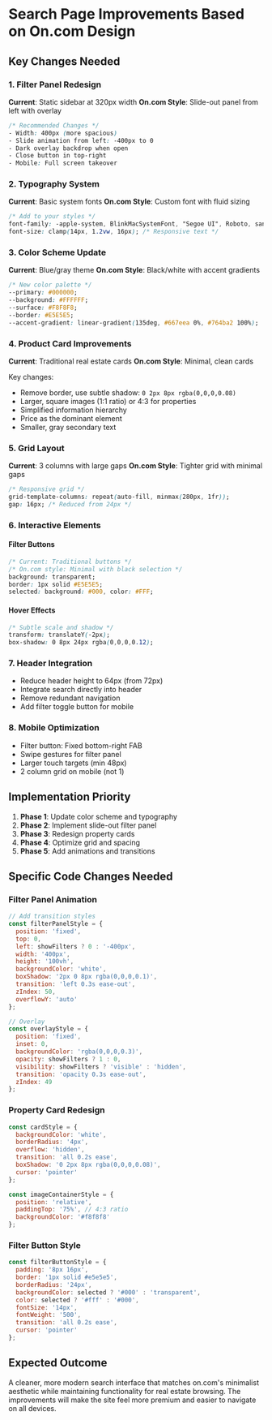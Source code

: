 # Search Page Improvements Based on On.com Design

## Key Changes Needed

### 1. **Filter Panel Redesign**
**Current**: Static sidebar at 320px width
**On.com Style**: Slide-out panel from left with overlay

```css
/* Recommended Changes */
- Width: 400px (more spacious)
- Slide animation from left: -400px to 0
- Dark overlay backdrop when open
- Close button in top-right
- Mobile: Full screen takeover
```

### 2. **Typography System**
**Current**: Basic system fonts
**On.com Style**: Custom font with fluid sizing

```css
/* Add to your styles */
font-family: -apple-system, BlinkMacSystemFont, "Segoe UI", Roboto, sans-serif;
font-size: clamp(14px, 1.2vw, 16px); /* Responsive text */
```

### 3. **Color Scheme Update**
**Current**: Blue/gray theme
**On.com Style**: Black/white with accent gradients

```css
/* New color palette */
--primary: #000000;
--background: #FFFFFF;
--surface: #F8F8F8;
--border: #E5E5E5;
--accent-gradient: linear-gradient(135deg, #667eea 0%, #764ba2 100%);
```

### 4. **Product Card Improvements**
**Current**: Traditional real estate cards
**On.com Style**: Minimal, clean cards

Key changes:
- Remove border, use subtle shadow: `0 2px 8px rgba(0,0,0,0.08)`
- Larger, square images (1:1 ratio) or 4:3 for properties
- Simplified information hierarchy
- Price as the dominant element
- Smaller, gray secondary text

### 5. **Grid Layout**
**Current**: 3 columns with large gaps
**On.com Style**: Tighter grid with minimal gaps

```css
/* Responsive grid */
grid-template-columns: repeat(auto-fill, minmax(280px, 1fr));
gap: 16px; /* Reduced from 24px */
```

### 6. **Interactive Elements**

#### Filter Buttons
```css
/* Current: Traditional buttons */
/* On.com style: Minimal with black selection */
background: transparent;
border: 1px solid #E5E5E5;
selected: background: #000, color: #FFF;
```

#### Hover Effects
```css
/* Subtle scale and shadow */
transform: translateY(-2px);
box-shadow: 0 8px 24px rgba(0,0,0,0.12);
```

### 7. **Header Integration**
- Reduce header height to 64px (from 72px)
- Integrate search directly into header
- Remove redundant navigation
- Add filter toggle button for mobile

### 8. **Mobile Optimization**
- Filter button: Fixed bottom-right FAB
- Swipe gestures for filter panel
- Larger touch targets (min 48px)
- 2 column grid on mobile (not 1)

## Implementation Priority

1. **Phase 1**: Update color scheme and typography
2. **Phase 2**: Implement slide-out filter panel
3. **Phase 3**: Redesign property cards
4. **Phase 4**: Optimize grid and spacing
5. **Phase 5**: Add animations and transitions

## Specific Code Changes Needed

### Filter Panel Animation
```javascript
// Add transition styles
const filterPanelStyle = {
  position: 'fixed',
  top: 0,
  left: showFilters ? 0 : '-400px',
  width: '400px',
  height: '100vh',
  backgroundColor: 'white',
  boxShadow: '2px 0 8px rgba(0,0,0,0.1)',
  transition: 'left 0.3s ease-out',
  zIndex: 50,
  overflowY: 'auto'
};

// Overlay
const overlayStyle = {
  position: 'fixed',
  inset: 0,
  backgroundColor: 'rgba(0,0,0,0.3)',
  opacity: showFilters ? 1 : 0,
  visibility: showFilters ? 'visible' : 'hidden',
  transition: 'opacity 0.3s ease-out',
  zIndex: 49
};
```

### Property Card Redesign
```javascript
const cardStyle = {
  backgroundColor: 'white',
  borderRadius: '4px',
  overflow: 'hidden',
  transition: 'all 0.2s ease',
  boxShadow: '0 2px 8px rgba(0,0,0,0.08)',
  cursor: 'pointer'
};

const imageContainerStyle = {
  position: 'relative',
  paddingTop: '75%', // 4:3 ratio
  backgroundColor: '#f8f8f8'
};
```

### Filter Button Style
```javascript
const filterButtonStyle = {
  padding: '8px 16px',
  border: '1px solid #e5e5e5',
  borderRadius: '24px',
  backgroundColor: selected ? '#000' : 'transparent',
  color: selected ? '#fff' : '#000',
  fontSize: '14px',
  fontWeight: '500',
  transition: 'all 0.2s ease',
  cursor: 'pointer'
};
```

## Expected Outcome
A cleaner, more modern search interface that matches on.com's minimalist aesthetic while maintaining functionality for real estate browsing. The improvements will make the site feel more premium and easier to navigate on all devices.